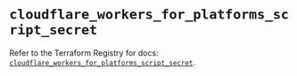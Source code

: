 # `cloudflare_workers_for_platforms_script_secret`

Refer to the Terraform Registry for docs: [`cloudflare_workers_for_platforms_script_secret`](https://registry.terraform.io/providers/cloudflare/cloudflare/5.3.0/docs/resources/workers_for_platforms_script_secret).
